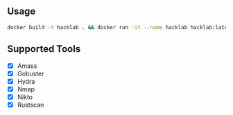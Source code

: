 ## Usage

```sh
docker build -t hacklab . && docker run -it --name hacklab hacklab:latest /bin/zsh
```

## Supported Tools

- [x] Amass
- [x] Gobuster
- [x] Hydra
- [x] Nmap
- [x] Nikto
- [x] Rustscan